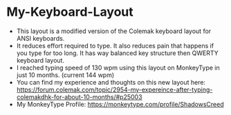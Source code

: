 # My-Keyboard-Layout
- This layout is a modified version of the Colemak keyboard layout for ANSI keyboards.
- It reduces effort required to type. It also reduces pain that happens if you type for too long. It has way balanced key structure then QWERTY keyboard layout. 
- I reached typing speed of 130 wpm using this layout on MonkeyType in just 10 months. (current 144 wpm)
- You can find my experience and thoughts on this new layout here: https://forum.colemak.com/topic/2954-my-expereince-after-typing-colemakdhk-for-about-10-months/#p25003
- My MonkeyType Profile: https://monkeytype.com/profile/ShadowsCreed
